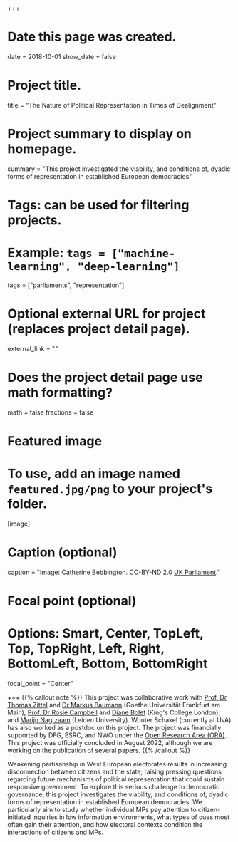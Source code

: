 +++
# Date this page was created.
date = 2018-10-01
show_date = false

# Project title.
title = "The Nature of Political Representation in Times of Dealignment"

# Project summary to display on homepage.
summary = "This project investigated the viability, and conditions of, dyadic forms of representation in established European democracies"

# Tags: can be used for filtering projects.
# Example: `tags = ["machine-learning", "deep-learning"]`
tags = ["parliaments", "representation"]

# Optional external URL for project (replaces project detail page).
external_link = ""

# Does the project detail page use math formatting?
math = false
fractions = false

# Featured image
# To use, add an image named `featured.jpg/png` to your project's folder. 
[image]
  # Caption (optional)
  caption = "Image: Catherine Bebbington. CC-BY-ND 2.0 [UK Parliament](https://www.flickr.com/photos/uk_parliament/4642915654)."
  
  # Focal point (optional)
  # Options: Smart, Center, TopLeft, Top, TopRight, Left, Right, BottomLeft, Bottom, BottomRight
  focal_point = "Center"

  
+++
{{% callout note %}}
 This project was collaborative work with [Prof. Dr Thomas Zittel](http://www.goethe-university-frankfurt.de/50240689/tzittel) and [Dr Markus Baumann](http://www.goethe-university-frankfurt.de/82093867/ContentPage_82093867?) (Goethe Universität Frankfurt am Main), [Prof. Dr Rosie Campbell](https://www.kcl.ac.uk/people/rosie-campbell) and [Diane Bolet](https://www.researchgate.net/profile/Diane_Bolet) (King's College London), and [Marijn Nagtzaam](https://www.universiteitleiden.nl/en/staffmembers/marijn-nagtzaam#tab-1) (Leiden University). Wouter Schakel (currently at UvA) has also worked as a postdoc on this project. The project was financially supported by DFG, ESRC, and NWO under the [Open Research Area (ORA)](https://www.nwo.nl/en/news-and-events/news/2018/10/fourteen-dutch-researchers-funded-for-collaborative-projects-across-europe-and-japan.html). 
 This project was officially concluded in August 2022, although we are working on the publication of several papers.
{{% /callout %}}

Weakening partisanship in West European electorates results in increasing disconnection between citizens and the state; raising pressing questions regarding future mechanisms of political representation that could sustain responsive government. To explore this serious challenge to democratic governance, this project investigates the viability, and conditions of, dyadic forms of representation in established European democracies. We particularly aim to study whether individual MPs pay attention to citizen-initiated inquiries in low information environments, what types of cues most often gain their attention, and how electoral contexts condition the interactions of citizens and MPs. 


